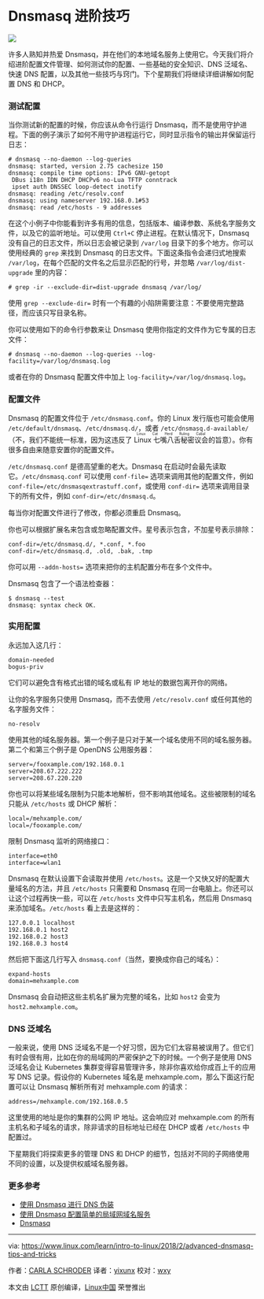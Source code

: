 Dnsmasq 进阶技巧
======

![](https://www.linux.com/sites/lcom/files/styles/rendered_file/public/banner_3.25.47_pm.png?itok=2YaDe86d)

许多人熟知并热爱 Dnsmasq，并在他们的本地域名服务上使用它。今天我们将介绍进阶配置文件管理、如何测试你的配置、一些基础的安全知识、DNS 泛域名、快速 DNS 配置，以及其他一些技巧与窍门。下个星期我们将继续详细讲解如何配置 DNS 和 DHCP。

### 测试配置

当你测试新的配置的时候，你应该从命令行运行 Dnsmasq，而不是使用守护进程。下面的例子演示了如何不用守护进程运行它，同时显示指令的输出并保留运行日志：

```
# dnsmasq --no-daemon --log-queries
dnsmasq: started, version 2.75 cachesize 150
dnsmasq: compile time options: IPv6 GNU-getopt
 DBus i18n IDN DHCP DHCPv6 no-Lua TFTP conntrack
 ipset auth DNSSEC loop-detect inotify
dnsmasq: reading /etc/resolv.conf
dnsmasq: using nameserver 192.168.0.1#53
dnsmasq: read /etc/hosts - 9 addresses
```

在这个小例子中你能看到许多有用的信息，包括版本、编译参数、系统名字服务文件，以及它的监听地址。可以使用 `Ctrl+C` 停止进程。在默认情况下，Dnsmasq 没有自己的日志文件，所以日志会被记录到 `/var/log` 目录下的多个地方。你可以使用经典的 `grep` 来找到 Dnsmasq 的日志文件。下面这条指令会递归式地搜索 `/var/log`，在每个匹配的文件名之后显示匹配的行号，并忽略 `/var/log/dist-upgrade` 里的内容：

```
# grep -ir --exclude-dir=dist-upgrade dnsmasq /var/log/
```

使用 `grep --exclude-dir=` 时有一个有趣的小陷阱需要注意：不要使用完整路径，而应该只写目录名称。

你可以使用如下的命令行参数来让 Dnsmasq 使用你指定的文件作为它专属的日志文件：

```
# dnsmasq --no-daemon --log-queries --log-facility=/var/log/dnsmasq.log
```

或者在你的 Dnsmasq 配置文件中加上 `log-facility=/var/log/dnsmasq.log`。

### 配置文件

Dnsmasq 的配置文件位于 `/etc/dnsmasq.conf`。你的 Linux 发行版也可能会使用 `/etc/default/dnsmasq`、`/etc/dnsmasq.d/`，或者 `/etc/dnsmasq.d-available/`（不，我们不能统一标准，因为这违反了 <ruby>Linux 七嘴八舌秘密议会<rt>Linux Cat Herd Ruling Cabal</rt></ruby>的旨意）。你有很多自由来随意安置你的配置文件。

`/etc/dnsmasq.conf` 是德高望重的老大。Dnsmasq 在启动时会最先读取它。`/etc/dnsmasq.conf` 可以使用 `conf-file=` 选项来调用其他的配置文件，例如 `conf-file=/etc/dnsmasqextrastuff.conf`，或使用 `conf-dir=` 选项来调用目录下的所有文件，例如 `conf-dir=/etc/dnsmasq.d`。

每当你对配置文件进行了修改，你都必须重启 Dnsmasq。

你也可以根据扩展名来包含或忽略配置文件。星号表示包含，不加星号表示排除：

```
conf-dir=/etc/dnsmasq.d/, *.conf, *.foo
conf-dir=/etc/dnsmasq.d, .old, .bak, .tmp
```

你可以用 `--addn-hosts=` 选项来把你的主机配置分布在多个文件中。

Dnsmasq 包含了一个语法检查器：

```
$ dnsmasq --test
dnsmasq: syntax check OK.
```

### 实用配置

永远加入这几行：

```
domain-needed
bogus-priv
```

它们可以避免含有格式出错的域名或私有 IP 地址的数据包离开你的网络。

让你的名字服务只使用 Dnsmasq，而不去使用 `/etc/resolv.conf` 或任何其他的名字服务文件：

```
no-resolv
```

使用其他的域名服务器。第一个例子是只对于某一个域名使用不同的域名服务器。第二个和第三个例子是 OpenDNS 公用服务器：

```
server=/fooxample.com/192.168.0.1
server=208.67.222.222
server=208.67.220.220
```

你也可以将某些域名限制为只能本地解析，但不影响其他域名。这些被限制的域名只能从 `/etc/hosts` 或 DHCP 解析：

```
local=/mehxample.com/
local=/fooxample.com/
```

限制 Dnsmasq 监听的网络接口：

```
interface=eth0
interface=wlan1
```

Dnsmasq 在默认设置下会读取并使用 `/etc/hosts`。这是一个又快又好的配置大量域名的方法，并且 `/etc/hosts` 只需要和 Dnsmasq 在同一台电脑上。你还可以让这个过程再快一些，可以在 `/etc/hosts` 文件中只写主机名，然后用 Dnsmasq 来添加域名。`/etc/hosts` 看上去是这样的：

```
127.0.0.1 localhost
192.168.0.1 host2
192.168.0.2 host3
192.168.0.3 host4
```

然后把下面这几行写入 `dnsmasq.conf`（当然，要换成你自己的域名）：

```
expand-hosts
domain=mehxample.com
```

Dnsmasq 会自动把这些主机名扩展为完整的域名，比如 `host2` 会变为 `host2.mehxample.com`。

### DNS 泛域名

一般来说，使用 DNS 泛域名不是一个好习惯，因为它们太容易被误用了。但它们有时会很有用，比如在你的局域网的严密保护之下的时候。一个例子是使用 DNS 泛域名会让 Kubernetes 集群变得容易管理许多，除非你喜欢给你成百上千的应用写 DNS 记录。假设你的 Kubernetes 域名是 mehxample.com，那么下面这行配置可以让 Dnsmasq 解析所有对 mehxample.com 的请求：

```
address=/mehxample.com/192.168.0.5
```

这里使用的地址是你的集群的公网 IP 地址。这会响应对 mehxample.com 的所有主机名和子域名的请求，除非请求的目标地址已经在 DHCP 或者 `/etc/hosts` 中配置过。

下星期我们将探索更多的管理 DNS 和 DHCP 的细节，包括对不同的子网络使用不同的设置，以及提供权威域名服务器。

### 更多参考

*   [使用 Dnsmasq 进行 DNS 伪装][1]
*   [使用 Dnsmasq 配置简单的局域网域名服务][2]
*   [Dnsmasq][3]


--------------------------------------------------------------------------------

via: https://www.linux.com/learn/intro-to-linux/2018/2/advanced-dnsmasq-tips-and-tricks

作者：[CARLA SCHRODER][a]
译者：[yixunx](https://github.com/yixunx)
校对：[wxy](https://github.com/wxy)

本文由 [LCTT](https://github.com/LCTT/TranslateProject) 原创编译，[Linux中国](https://linux.cn/) 荣誉推出

[a]:https://www.linux.com/users/cschroder
[1]:https://www.linux.com/learn/intro-to-linux/2017/7/dns-spoofing-dnsmasq
[2]:https://www.linux.com/learn/dnsmasq-easy-lan-name-services
[3]:http://www.thekelleys.org.uk/dnsmasq/doc.html
